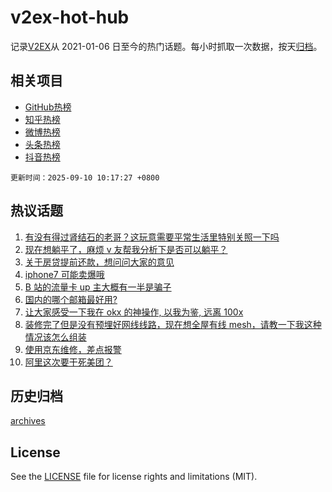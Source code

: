 # v2ex-hot-hub

 记录[V2EX](https://www.v2ex.com/)从 2021-01-06 日至今的热门话题。每小时抓取一次数据，按天[归档](archives)。
 
 ## 相关项目

- [GitHub热榜](https://github.com/lonnyzhang423/github-hot-hub)
- [知乎热榜](https://github.com/lonnyzhang423/zhihu-hot-hub)
- [微博热榜](https://github.com/lonnyzhang423/weibo-hot-hub)
- [头条热榜](https://github.com/lonnyzhang423/toutiao-hot-hub)
- [抖音热榜](https://github.com/lonnyzhang423/douyin-hot-hub)


 `更新时间：2025-09-10 10:17:27 +0800`

## 热议话题

1. [有没有得过肾结石的老哥？这玩意需要平常生活里特别关照一下吗](https://www.v2ex.com/t/1157997)
1. [现在想躺平了，麻烦 v 友帮我分析下是否可以躺平？](https://www.v2ex.com/t/1158005)
1. [关于房贷提前还款，想问问大家的意见](https://www.v2ex.com/t/1157952)
1. [iphone7 可能卖爆哦](https://www.v2ex.com/t/1158153)
1. [B 站的流量卡 up 主大概有一半是骗子](https://www.v2ex.com/t/1157972)
1. [国内的哪个邮箱最好用?](https://www.v2ex.com/t/1158085)
1. [让大家感受一下我在 okx 的神操作, 以我为鉴, 远离 100x](https://www.v2ex.com/t/1158042)
1. [装修完了但是没有预埋好网线线路，现在想全屋有线 mesh，请教一下我这种情况该怎么组装](https://www.v2ex.com/t/1157951)
1. [使用京东维修，差点报警](https://www.v2ex.com/t/1158154)
1. [阿里这次要干死美团？](https://www.v2ex.com/t/1158052)

## 历史归档

[archives](archives)

## License

See the [LICENSE](LICENSE) file for license rights and limitations (MIT).

